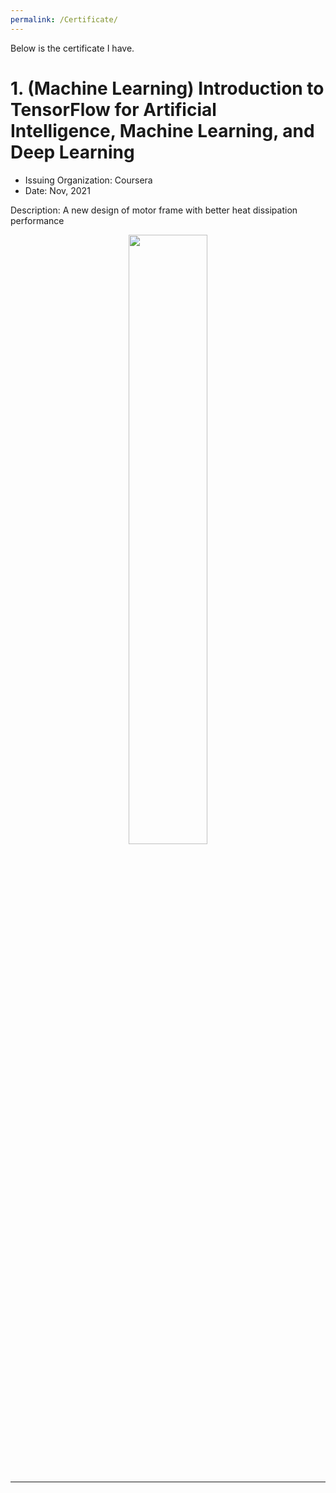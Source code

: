 ```yaml
---
permalink: /Certificate/
---
```


Below is the certificate I have.

# 1. (Machine Learning) Introduction to TensorFlow for Artificial Intelligence, Machine Learning, and Deep Learning
- Issuing Organization: Coursera
- Date: Nov, 2021

Description: A new design of motor frame with better heat dissipation performance

<p align="center">
<img src='https://phxiranter.github.io/chiaweikuo.github.io/files/Coursera_X46QT86AU8JY.pdf' width="50%">
</p>


&nbsp;
&nbsp;

---
